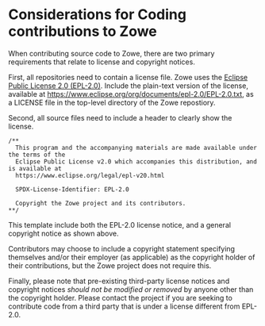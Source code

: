 # Considerations for Coding contributions to Zowe

When contributing source code to Zowe, there are two primary requirements that relate to license and copyright notices.  

First, all repositories need to contain a license file.  Zowe uses the [Eclipse Public License 2.0 (EPL-2.0)](https://www.eclipse.org/legal/epl-v20.html).  Include the plain-text version of the license, available at https://www.eclipse.org/org/documents/epl-2.0/EPL-2.0.txt, as a LICENSE file in the top-level directory of the Zowe repostiory.

Second, all source files need to include a header to clearly show the license.

````
/**
  This program and the accompanying materials are made available under the terms of the 
  Eclipse Public License v2.0 which accompanies this distribution, and is available at
  https://www.eclipse.org/legal/epl-v20.html

  SPDX-License-Identifier: EPL-2.0

  Copyright the Zowe project and its contributors.
**/
````

This template include both the EPL-2.0 license notice, and a general copyright notice as shown above.

Contributors may choose to include a copyright statement specifying themselves and/or their employer (as applicable) as the copyright holder of their contributions, but the Zowe project does not require this.

Finally, please note that pre-existing third-party license notices and copyright notices *should not be modified or removed* by anyone other than the copyright holder. Please contact the project if you are seeking to contribute code from a third party that is under a license different from EPL-2.0.
